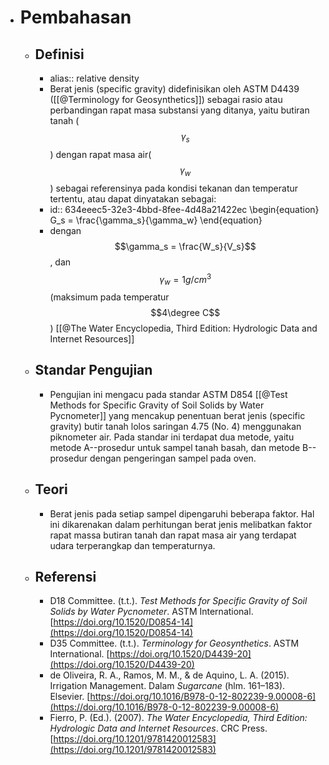 - # Pembahasan
	- ## Definisi
		- alias:: relative density
		- Berat jenis (specific gravity) didefinisikan oleh ASTM D4439 ([[@Terminology for Geosynthetics]]) sebagai rasio atau perbandingan rapat masa substansi yang ditanya, yaitu butiran tanah ($$\gamma_s$$) dengan rapat masa air($$\gamma_w$$) sebagai referensinya pada kondisi tekanan dan temperatur tertentu, atau dapat dinyatakan sebagai:
		- id:: 634eeec5-32e3-4bbd-8fee-4d48a21422ec
		  \begin{equation}
		  G_s = \frac{\gamma_s}{\gamma_w}
		  \end{equation}
		- dengan $$\gamma_s = \frac{W_s}{V_s}$$, dan $$\gamma_w = 1g/cm^3$$ (maksimum pada temperatur $$4\degree C$$) [[@The Water Encyclopedia, Third Edition: Hydrologic Data and Internet Resources]]
	- ## Standar Pengujian
		- Pengujian ini mengacu pada standar ASTM D854 [[@Test Methods for Specific Gravity of Soil Solids by Water Pycnometer]] yang mencakup penentuan berat jenis (specific gravity) butir tanah lolos saringan 4.75 (No. 4) menggunakan piknometer air. Pada standar ini terdapat dua metode, yaitu metode A--prosedur untuk sampel tanah basah, dan metode B--prosedur dengan pengeringan sampel pada oven.
	- ## Teori
		- Berat jenis pada setiap sampel dipengaruhi beberapa faktor. Hal ini dikarenakan dalam perhitungan berat jenis melibatkan faktor rapat massa butiran tanah dan rapat masa air yang terdapat udara terperangkap dan temperaturnya.
	- ## Referensi
		- D18 Committee. (t.t.). _Test Methods for Specific Gravity of Soil Solids by Water Pycnometer_. ASTM International. [https://doi.org/10.1520/D0854-14](https://doi.org/10.1520/D0854-14)
		- D35 Committee. (t.t.). _Terminology for Geosynthetics_. ASTM International. [https://doi.org/10.1520/D4439-20](https://doi.org/10.1520/D4439-20)
		- de Oliveira, R. A., Ramos, M. M., & de Aquino, L. A. (2015). Irrigation Management. Dalam _Sugarcane_ (hlm. 161–183). Elsevier. [https://doi.org/10.1016/B978-0-12-802239-9.00008-6](https://doi.org/10.1016/B978-0-12-802239-9.00008-6)
		- Fierro, P. (Ed.). (2007). _The Water Encyclopedia, Third Edition: Hydrologic Data and Internet Resources_. CRC Press. [https://doi.org/10.1201/9781420012583](https://doi.org/10.1201/9781420012583)